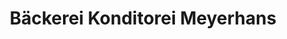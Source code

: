 ---
title: "Bäckerei Konditorei Meyerhans"
url: /walzenhausen/baeckerei-konditorei-meyerhans/
shop: Bäckerei
---